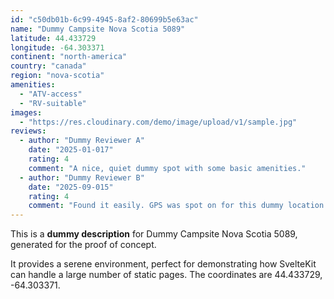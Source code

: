 ```yaml
---
id: "c50db01b-6c99-4945-8af2-80699b5e63ac"
name: "Dummy Campsite Nova Scotia 5089"
latitude: 44.433729
longitude: -64.303371
continent: "north-america"
country: "canada"
region: "nova-scotia"
amenities:
  - "ATV-access"
  - "RV-suitable"
images:
  - "https://res.cloudinary.com/demo/image/upload/v1/sample.jpg"
reviews:
  - author: "Dummy Reviewer A"
    date: "2025-01-017"
    rating: 4
    comment: "A nice, quiet dummy spot with some basic amenities."
  - author: "Dummy Reviewer B"
    date: "2025-09-015"
    rating: 4
    comment: "Found it easily. GPS was spot on for this dummy location."
---
```


This is a **dummy description** for Dummy Campsite Nova Scotia 5089, generated for the proof of concept.

It provides a serene environment, perfect for demonstrating how SvelteKit can handle a large number of static pages. The coordinates are 44.433729, -64.303371.
